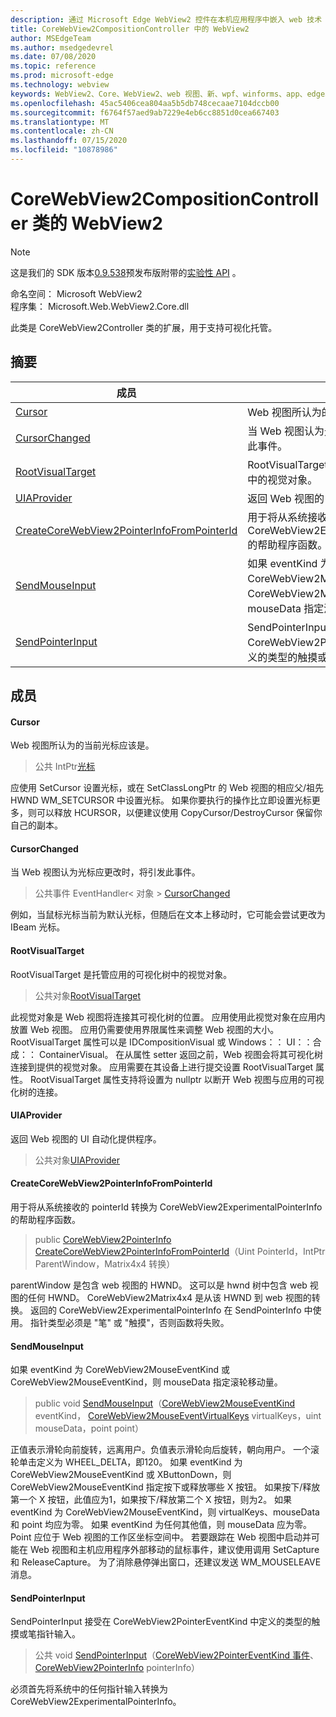 ```yaml
---
description: 通过 Microsoft Edge WebView2 控件在本机应用程序中嵌入 web 技术（HTML、CSS 和 JavaScript）
title: CoreWebView2CompositionController 中的 WebView2
author: MSEdgeTeam
ms.author: msedgedevrel
ms.date: 07/08/2020
ms.topic: reference
ms.prod: microsoft-edge
ms.technology: webview
keywords: WebView2、Core、WebView2、web 视图、新、wpf、winforms、app、edge、CoreWebView2、CoreWebView2Controller、浏览器控件、边缘 html、、浏览器控件、边缘 html、WebView2
ms.openlocfilehash: 45ac5406cea804aa5b5db748cecaae7104dccb00
ms.sourcegitcommit: f6764f57aed9ab7229e4eb6cc8851d0cea667403
ms.translationtype: MT
ms.contentlocale: zh-CN
ms.lasthandoff: 07/15/2020
ms.locfileid: "10878986"
---
```

# CoreWebView2CompositionController 类的 WebView2 

> [!NOTE]
> 这是我们的 SDK 版本[0.9.538](../../../releasenotes.md#09538)预发布版附带的[实验性 API](../../../concepts/versioning.md#experimental-apis) 。

命名空间： Microsoft WebView2 \
程序集： Microsoft.Web.WebView2.Core.dll

此类是 CoreWebView2Controller 类的扩展，用于支持可视化托管。

## 摘要

 成员                        | 描述
--------------------------------|---------------------------------------------
[Cursor](#cursor) | Web 视图所认为的当前光标应该是。
[CursorChanged](#cursorchanged) | 当 Web 视图认为光标应更改时，将引发此事件。
[RootVisualTarget](#rootvisualtarget) | RootVisualTarget 是托管应用的可视化树中的视觉对象。
[UIAProvider](#uiaprovider) | 返回 Web 视图的 UI 自动化提供程序。
[CreateCoreWebView2PointerInfoFromPointerId](#createcorewebview2pointerinfofrompointerid) | 用于将从系统接收的 pointerId 转换为 CoreWebView2ExperimentalPointerInfo 的帮助程序函数。
[SendMouseInput](#sendmouseinput) | 如果 eventKind 为 CoreWebView2MouseEventKind 或 CoreWebView2MouseEventKind，则 mouseData 指定滚轮移动量。
[SendPointerInput](#sendpointerinput) | SendPointerInput 接受在 CoreWebView2PointerEventKind 中定义的类型的触摸或笔指针输入。

## 成员

#### Cursor 

Web 视图所认为的当前光标应该是。

> 公共 IntPtr[光标](#cursor)

应使用 SetCursor 设置光标，或在 SetClassLongPtr 的 Web 视图的相应父/祖先 HWND WM_SETCURSOR 中设置光标。 如果你要执行的操作比立即设置光标更多，则可以释放 HCURSOR，以便建议使用 CopyCursor/DestroyCursor 保留你自己的副本。

#### CursorChanged 

当 Web 视图认为光标应更改时，将引发此事件。

> 公共事件 EventHandler< 对象 > [CursorChanged](#cursorchanged)

例如，当鼠标光标当前为默认光标，但随后在文本上移动时，它可能会尝试更改为 IBeam 光标。

#### RootVisualTarget 

RootVisualTarget 是托管应用的可视化树中的视觉对象。

> 公共对象[RootVisualTarget](#rootvisualtarget)

此视觉对象是 Web 视图将连接其可视化树的位置。 应用使用此视觉对象在应用内放置 Web 视图。 应用仍需要使用界限属性来调整 Web 视图的大小。 RootVisualTarget 属性可以是 IDCompositionVisual 或 Windows：： UI：：合成：： ContainerVisual。 在从属性 setter 返回之前，Web 视图会将其可视化树连接到提供的视觉对象。 应用需要在其设备上进行提交设置 RootVisualTarget 属性。 RootVisualTarget 属性支持将设置为 nullptr 以断开 Web 视图与应用的可视化树的连接。

#### UIAProvider 

返回 Web 视图的 UI 自动化提供程序。

> 公共对象[UIAProvider](#uiaprovider)

#### CreateCoreWebView2PointerInfoFromPointerId 

用于将从系统接收的 pointerId 转换为 CoreWebView2ExperimentalPointerInfo 的帮助程序函数。

> public [CoreWebView2PointerInfo](microsoft-web-webview2-core-corewebview2pointerinfo.md) [CreateCoreWebView2PointerInfoFromPointerId](#createcorewebview2pointerinfofrompointerid)（Uint PointerId，IntPtr ParentWindow，Matrix4x4 转换）

parentWindow 是包含 web 视图的 HWND。 这可以是 hwnd 树中包含 web 视图的任何 HWND。 CoreWebView2Matrix4x4 是从该 HWND 到 web 视图的转换。 返回的 CoreWebView2ExperimentalPointerInfo 在 SendPointerInfo 中使用。 指针类型必须是 "笔" 或 "触摸"，否则函数将失败。

#### SendMouseInput 

如果 eventKind 为 CoreWebView2MouseEventKind 或 CoreWebView2MouseEventKind，则 mouseData 指定滚轮移动量。

> public void [SendMouseInput](#sendmouseinput)（[CoreWebView2MouseEventKind](./namespace-microsoft-web-webview2-core.md) eventKind， [CoreWebView2MouseEventVirtualKeys](./namespace-microsoft-web-webview2-core.md) virtualKeys，uint mouseData，point point）

正值表示滑轮向前旋转，远离用户。负值表示滑轮向后旋转，朝向用户。 一个滚轮单击定义为 WHEEL_DELTA，即120。 如果 eventKind 为 CoreWebView2MouseEventKind 或 XButtonDown，则 CoreWebView2MouseEventKind 指定按下或释放哪些 X 按钮。 如果按下/释放第一个 X 按钮，此值应为1，如果按下/释放第二个 X 按钮，则为2。 如果 eventKind 为 CoreWebView2MouseEventKind，则 virtualKeys、mouseData 和 point 均应为零。 如果 eventKind 为任何其他值，则 mouseData 应为零。 Point 应位于 Web 视图的工作区坐标空间中。 若要跟踪在 Web 视图中启动并可能在 Web 视图和主机应用程序外部移动的鼠标事件，建议使用调用 SetCapture 和 ReleaseCapture。 为了消除悬停弹出窗口，还建议发送 WM_MOUSELEAVE 消息。

#### SendPointerInput 

SendPointerInput 接受在 CoreWebView2PointerEventKind 中定义的类型的触摸或笔指针输入。

> 公共 void [SendPointerInput](#sendpointerinput)（[CoreWebView2PointerEventKind 事件](./namespace-microsoft-web-webview2-core.md)、 [CoreWebView2PointerInfo](microsoft-web-webview2-core-corewebview2pointerinfo.md) pointerInfo）

必须首先将系统中的任何指针输入转换为 CoreWebView2ExperimentalPointerInfo。

